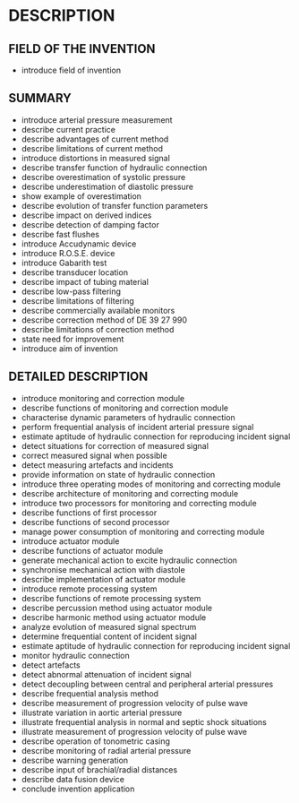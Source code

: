 # DESCRIPTION

## FIELD OF THE INVENTION

- introduce field of invention

## SUMMARY

- introduce arterial pressure measurement
- describe current practice
- describe advantages of current method
- describe limitations of current method
- introduce distortions in measured signal
- describe transfer function of hydraulic connection
- describe overestimation of systolic pressure
- describe underestimation of diastolic pressure
- show example of overestimation
- describe evolution of transfer function parameters
- describe impact on derived indices
- describe detection of damping factor
- describe fast flushes
- introduce Accudynamic device
- introduce R.O.S.E. device
- introduce Gabarith test
- describe transducer location
- describe impact of tubing material
- describe low-pass filtering
- describe limitations of filtering
- describe commercially available monitors
- describe correction method of DE 39 27 990
- describe limitations of correction method
- state need for improvement
- introduce aim of invention

## DETAILED DESCRIPTION

- introduce monitoring and correction module
- describe functions of monitoring and correction module
- characterise dynamic parameters of hydraulic connection
- perform frequential analysis of incident arterial pressure signal
- estimate aptitude of hydraulic connection for reproducing incident signal
- detect situations for correction of measured signal
- correct measured signal when possible
- detect measuring artefacts and incidents
- provide information on state of hydraulic connection
- introduce three operating modes of monitoring and correcting module
- describe architecture of monitoring and correcting module
- introduce two processors for monitoring and correcting module
- describe functions of first processor
- describe functions of second processor
- manage power consumption of monitoring and correcting module
- introduce actuator module
- describe functions of actuator module
- generate mechanical action to excite hydraulic connection
- synchronise mechanical action with diastole
- describe implementation of actuator module
- introduce remote processing system
- describe functions of remote processing system
- describe percussion method using actuator module
- describe harmonic method using actuator module
- analyze evolution of measured signal spectrum
- determine frequential content of incident signal
- estimate aptitude of hydraulic connection for reproducing incident signal
- monitor hydraulic connection
- detect artefacts
- detect abnormal attenuation of incident signal
- detect decoupling between central and peripheral arterial pressures
- describe frequential analysis method
- describe measurement of progression velocity of pulse wave
- illustrate variation in aortic arterial pressure
- illustrate frequential analysis in normal and septic shock situations
- illustrate measurement of progression velocity of pulse wave
- describe operation of tonometric casing
- describe monitoring of radial arterial pressure
- describe warning generation
- describe input of brachial/radial distances
- describe data fusion device
- conclude invention application

